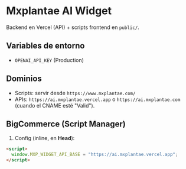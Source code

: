# Mxplantae AI Widget

Backend en Vercel (API) + scripts frontend en `public/`.

## Variables de entorno
- `OPENAI_API_KEY` (Production)

## Dominios
- Scripts: servir desde `https://www.mxplantae.com/`
- APIs: `https://ai.mxplantae.vercel.app` o `https://ai.mxplantae.com` (cuando el CNAME esté "Valid").

## BigCommerce (Script Manager)
1) Config (inline, en **Head**):
```html
<script>
  window.MXP_WIDGET_API_BASE = "https://ai.mxplantae.vercel.app";
</script>
